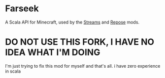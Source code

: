 # Farseek
A Scala API for Minecraft, used by the [Streams](https://github.com/delvr/Streams) and [Repose](https://github.com/delvr/Repose) mods.


# DO NOT USE THIS FORK, I HAVE NO IDEA WHAT I'M DOING
I'm just trying to fix this mod for myself and that's all. i have zero experience in scala
